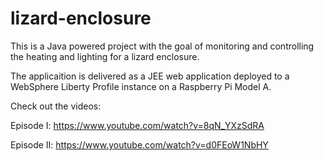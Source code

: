 lizard-enclosure
================

This is a Java powered project with the goal of monitoring and controlling the heating and lighting for a lizard enclosure.

The applicaition is delivered as a JEE web application deployed to a WebSphere Liberty Profile instance on a Raspberry Pi Model A.

Check out the videos:

Episode I: https://www.youtube.com/watch?v=8qN_YXzSdRA

Episode II: https://www.youtube.com/watch?v=d0FEoW1NbHY
